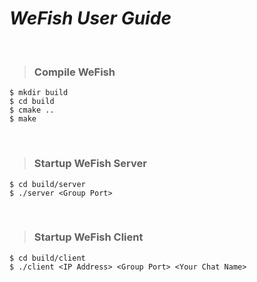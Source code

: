 # *WeFish User Guide*

<br>


> ### Compile WeFish
```
$ mkdir build
$ cd build
$ cmake ..
$ make
```

<br>

> ### Startup WeFish Server
```
$ cd build/server
$ ./server <Group Port>
```

<br>

> ### Startup WeFish Client
```
$ cd build/client
$ ./client <IP Address> <Group Port> <Your Chat Name>
```
